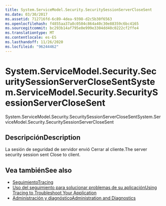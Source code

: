 ```yaml
---
title: System.ServiceModel.Security.SecuritySessionServerCloseSent
ms.date: 03/30/2017
ms.assetid: 712716fd-6c89-4dea-9398-d2c5b30f6563
ms.openlocfilehash: f4855aa37a8c0504c864a40c30e88359c6bc4165
ms.sourcegitcommit: bc293b14af795e0e999e3304dd40c0222cf2ffe4
ms.translationtype: MT
ms.contentlocale: es-ES
ms.lasthandoff: 11/26/2020
ms.locfileid: "96244462"
---
```

# <a name="systemservicemodelsecuritysecuritysessionserverclosesent"></a><span data-ttu-id="15420-102">System.ServiceModel.Security.SecuritySessionServerCloseSent</span><span class="sxs-lookup"><span data-stu-id="15420-102">System.ServiceModel.Security.SecuritySessionServerCloseSent</span></span>

<span data-ttu-id="15420-103">System.ServiceModel.Security.SecuritySessionServerCloseSent</span><span class="sxs-lookup"><span data-stu-id="15420-103">System.ServiceModel.Security.SecuritySessionServerCloseSent</span></span>  
  
## <a name="description"></a><span data-ttu-id="15420-104">Descripción</span><span class="sxs-lookup"><span data-stu-id="15420-104">Description</span></span>  

 <span data-ttu-id="15420-105">La sesión de seguridad de servidor envió Cerrar al cliente.</span><span class="sxs-lookup"><span data-stu-id="15420-105">The server security session sent Close to client.</span></span>  
  
## <a name="see-also"></a><span data-ttu-id="15420-106">Vea también</span><span class="sxs-lookup"><span data-stu-id="15420-106">See also</span></span>

- [<span data-ttu-id="15420-107">Seguimiento</span><span class="sxs-lookup"><span data-stu-id="15420-107">Tracing</span></span>](index.md)
- [<span data-ttu-id="15420-108">Uso del seguimiento para solucionar problemas de su aplicación</span><span class="sxs-lookup"><span data-stu-id="15420-108">Using Tracing to Troubleshoot Your Application</span></span>](using-tracing-to-troubleshoot-your-application.md)
- [<span data-ttu-id="15420-109">Administración y diagnóstico</span><span class="sxs-lookup"><span data-stu-id="15420-109">Administration and Diagnostics</span></span>](../index.md)
